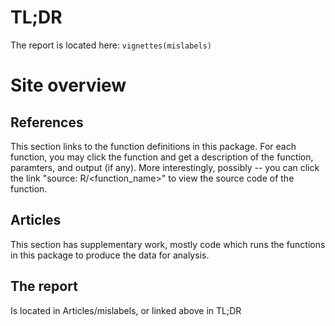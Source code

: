 # TL;DR

The report is located here: `vignettes(mislabels)`

# Site overview

## References

This section links to the function definitions in this package. 
For each function, you may click the function and get a description of the 
function, paramters, and output (if any). More interestingly, possibly -- you 
can click the link "source: R/<function_name>" to view the source code 
of the function.

## Articles

This section has supplementary work, mostly code which runs the functions in this 
package to produce the data for analysis.

## The report

Is located in Articles/mislabels, or linked above in TL;DR
